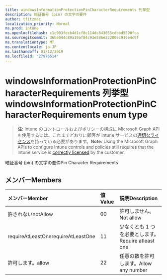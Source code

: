 ```yaml
---
title: windowsInformationProtectionPinCharacterRequirements 列挙型
description: 暗証番号 (pin) の文字の要件
author: tfitzmac
localization_priority: Normal
ms.prod: intune
ms.openlocfilehash: c1c903fecb4d1cf8c114dc843055cdbbd5590fca
ms.sourcegitcommit: 36be044c89a19af84c93e586e22200ec919e4c9f
ms.translationtype: MT
ms.contentlocale: ja-JP
ms.lasthandoff: 01/12/2019
ms.locfileid: "27976514"
---
```

# <a name="windowsinformationprotectionpincharacterrequirements-enum-type"></a><span data-ttu-id="e30ed-103">windowsInformationProtectionPinCharacterRequirements 列挙型</span><span class="sxs-lookup"><span data-stu-id="e30ed-103">windowsInformationProtectionPinCharacterRequirements enum type</span></span>

> <span data-ttu-id="e30ed-104">**注:** Intune のコントロールおよびポリシーの構成に Microsoft Graph API を使用するには、これまでどおりに顧客が Intune サービスの[適切なライセンス](https://go.microsoft.com/fwlink/?linkid=839381)を持っている必要があります。</span><span class="sxs-lookup"><span data-stu-id="e30ed-104">**Note:** Using the Microsoft Graph APIs to configure Intune controls and policies still requires that the Intune service is [correctly licensed](https://go.microsoft.com/fwlink/?linkid=839381) by the customer.</span></span>

<span data-ttu-id="e30ed-105">暗証番号 (pin) の文字の要件</span><span class="sxs-lookup"><span data-stu-id="e30ed-105">Pin Character Requirements</span></span>
## <a name="members"></a><span data-ttu-id="e30ed-106">メンバー</span><span class="sxs-lookup"><span data-stu-id="e30ed-106">Members</span></span>
|<span data-ttu-id="e30ed-107">メンバー</span><span class="sxs-lookup"><span data-stu-id="e30ed-107">Member</span></span>|<span data-ttu-id="e30ed-108">値</span><span class="sxs-lookup"><span data-stu-id="e30ed-108">Value</span></span>|<span data-ttu-id="e30ed-109">説明</span><span class="sxs-lookup"><span data-stu-id="e30ed-109">Description</span></span>|
|:---|:---|:---|
|<span data-ttu-id="e30ed-110">許されない</span><span class="sxs-lookup"><span data-stu-id="e30ed-110">notAllow</span></span>|<span data-ttu-id="e30ed-111">0</span><span class="sxs-lookup"><span data-stu-id="e30ed-111">0</span></span>|<span data-ttu-id="e30ed-112">許可しません。</span><span class="sxs-lookup"><span data-stu-id="e30ed-112">Not allow</span></span>|
|<span data-ttu-id="e30ed-113">requireAtLeastOne</span><span class="sxs-lookup"><span data-stu-id="e30ed-113">requireAtLeastOne</span></span>|<span data-ttu-id="e30ed-114">1</span><span class="sxs-lookup"><span data-stu-id="e30ed-114">1</span></span>|<span data-ttu-id="e30ed-115">少なくとも 1 つを必要とします。</span><span class="sxs-lookup"><span data-stu-id="e30ed-115">Require atleast one</span></span>|
|<span data-ttu-id="e30ed-116">許可します。</span><span class="sxs-lookup"><span data-stu-id="e30ed-116">allow</span></span>|<span data-ttu-id="e30ed-117">2</span><span class="sxs-lookup"><span data-stu-id="e30ed-117">2</span></span>|<span data-ttu-id="e30ed-118">任意の数を許可します。</span><span class="sxs-lookup"><span data-stu-id="e30ed-118">Allow any number</span></span>|



